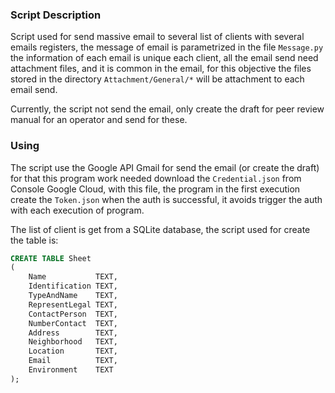 ### Script Description

Script used for send massive email to several list of clients with several
emails registers, the message of email is parametrized in the file `Message.py`
the information of each email is unique each client, all the email send need
attachment files, and it is common in the email, for this objective the
files stored in the directory `Attachment/General/*` will be attachment to
each email send.

Currently, the script not send the email, only create the draft for peer 
review manual for an operator and send for these.

### Using

The script use the Google API Gmail for send the email (or create the draft)
for that this program work needed download the `Credential.json` from Console
Google Cloud, with this file, the program in the first execution create the
`Token.json` when the auth is successful, it avoids trigger the auth with each
execution of program.

The list of client is get from a SQLite database, the script used for create
the table is:

```sql
CREATE TABLE Sheet
(
    Name           TEXT,
    Identification TEXT,
    TypeAndName    TEXT,
    RepresentLegal TEXT,
    ContactPerson  TEXT,
    NumberContact  TEXT,
    Address        TEXT,
    Neighborhood   TEXT,
    Location       TEXT,
    Email          TEXT,
    Environment    TEXT
);
```